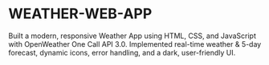 # WEATHER-WEB-APP
Built a modern, responsive Weather App using HTML, CSS, and JavaScript with OpenWeather One Call API 3.0. Implemented real-time weather &amp; 5-day forecast, dynamic icons, error handling, and a dark, user-friendly UI.
